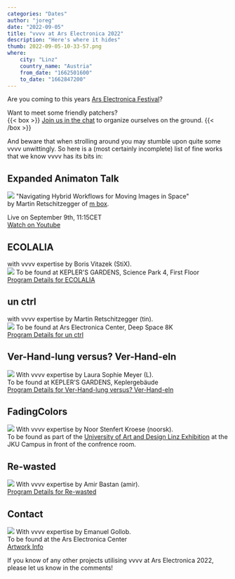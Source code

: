 ```yaml
---
categories: "Dates"
author: "joreg"
date: "2022-09-05"
title: "vvvv at Ars Electronica 2022"
description: "Here's where it hides"
thumb: 2022-09-05-10-33-57.png
where: 
    city: "Linz"
    country_name: "Austria"
    from_date: "1662501600"
    to_date: "1662847200"
---
```


Are you coming to this years [Ars Electronica Festival](https://ars.electronica.art/planetb/de/)?

Want to meet some friendly patchers?  
{{< box >}}
[Join us in the chat](https://matrix.to/#/#vvvv-ArsElectronica:matrix.org) to organize ourselves on the ground.
{{< /box >}}

And beware that when strolling around you may stumble upon quite some vvvv unwittingly. So here is a (most certainly incomplete) list of fine works that we know vvvv has its bits in:

## Expanded Animaton Talk
![](2022-09-08-15-11-09.png)
"Navigating Hybrid Workflows for Moving Images in Space"  
by Martin Retschitzegger of [m box](https://www.m-box.de/en/).  

Live on September 9th, 11:15CET  
[Watch on Youtube](https://youtu.be/17acejfj5Ik)

## ECOLALIA
with vvvv expertise by Boris Vitazek (StiX).  
![](2022-09-05-10-13-46.png)
To be found at KEPLER'S GARDENS, Science Park 4, First Floor  
[Program Details for ECOLALIA](https://ars.electronica.art/planetb/en/ecolalia/)

## un ctrl
with vvvv expertise by Martin Retschitzegger (tin).  
![](2022-09-05-10-23-23.png)
To be found at Ars Electronica Center, Deep Space 8K  
[Program Details for un ctrl](https://ars.electronica.art/planetb/en/un-ctrl/)

## Ver-Hand-lung versus? Ver-Hand-eln
![](2022-09-05-10-20-41.png)
With vvvv expertise by Laura Sophie Meyer (L).  
To be found at KEPLER'S GARDENS, Keplergebäude  
[Program Details for Ver-Hand-lung versus? Ver-Hand-eln](https://ars.electronica.art/planetb/en/ver-hand-lung-ver-hand-eln/)

## FadingColors
![](2022-09-05-10-16-00.png)
With vvvv expertise by Noor Stenfert Kroese (noorsk).  
To be found as part of the [University of Art and Design Linz Exhibition](https://ars.electronica.art/planetb/en/exhibition-projects/) at the JKU Campus in front of the confrence room.

## Re-wasted
![](2022-09-05-12-42-53.png)
With vvvv expertise by Amir Bastan (amir).  
[Program Details for Re-wasted](https://ars.electronica.art/planetb/en/re-wasted/)

## Contact
![](2022-09-05-13-29-16.png)
With vvvv expertise by Emanuel Gollob.  
To be found at the Ars Electronica Center  
[Artwork Info](https://www.emanuelgollob.com/contact)

If you know of any other projects utilising vvvv at Ars Electronica 2022, please let us know in the comments!